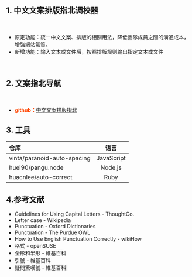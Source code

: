 ## 1. 中文文案排版指北调校器
​
- 原定功能：統一中文文案、排版的相關用法，降低團隊成員之間的溝通成本，增強網站氣質。
- 新增功能：输入文本或文件后，按照排版规则输出指定文本或文件

​
## 2. 文案指北导航
​
- <span style="color:orangered;font-weight:bold;">github：</span>[中文文案排版指北](https://github.com/sparanoid/chinese-copywriting-guidelines)


## 3. 工具


| 仓库 | 语言 |
| :--- |:---:|
| vinta/paranoid-auto-spacing | JavaScript |
| huei90/pangu.node	 | Node.js | 
| huacnlee/auto-correct	 | Ruby
 
 ## 4.参考文献
 
 
 
- Guidelines for Using Capital Letters - ThoughtCo.
- Letter case - Wikipedia
- Punctuation - Oxford Dictionaries
- Punctuation - The Purdue OWL
- How to Use English Punctuation Correctly - wikiHow
- 格式 - openSUSE
- 全形和半形 - 維基百科
- 引號 - 維基百科
- 疑問驚嘆號 - 維基百科|